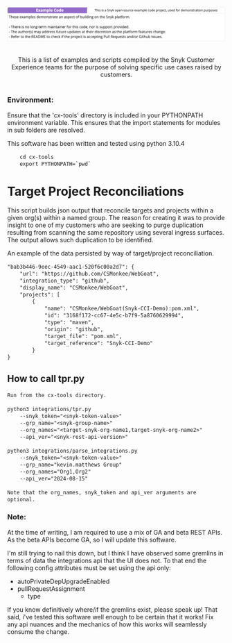![snyk-oss-category](https://github.com/snyk-labs/oss-images/blob/main/oss-example.jpg)

<br/>
<div align="center">
This is a list of examples and scripts compiled by the Snyk Customer Experience teams for the purpose of solving specific use cases raised by customers.
</div>
<br/>

### Environment:
Ensure that the 'cx-tools' directory is included in your PYTHONPATH environment variable. This ensures that the import 
statements for modules in sub folders are resolved. 

This software has been written and tested using python 3.10.4

````
    cd cx-tools
    export PYTHONPATH=`pwd`
````

# Target Project Reconciliations
This script builds json output that reconcile targets and projects within a given org(s) within a named group.
The reason for creating it was to provide insight to one of my customers who are seeking to purge duplication resulting 
from scanning the same repository using several ingress surfaces. The output allows such duplication to be identified.

An example of the data persisted by way of target/project reconciliation.
```
"bab3b446-9eec-4549-aac1-520f6c00a2d7": {
    "url": "https://github.com/CSMonkee/WebGoat",
    "integration_type": "github",
    "display_name": "CSMonkee/WebGoat",
    "projects": [
        {
            "name": "CSMonkee/WebGoat(Snyk-CCI-Demo):pom.xml",
            "id": "3168f172-cc67-4e5c-b7f9-5a8760629994",
            "type": "maven",
            "origin": "github",
            "target_file": "pom.xml",
            "target_reference": "Snyk-CCI-Demo"
        }
}
```

## How to call tpr.py
````
Run from the cx-tools directory.

python3 integrations/tpr.py
    --snyk_token="<snyk-token-value>" 
    --grp_name="<snyk-group-name>"
    --org_names="<target-snyk-org-name1,target-snyk-org-name2>" 
    --api_ver="<snyk-rest-api-version>"

python3 integrations/parse_integrations.py
    --snyk_token="<snyk-token-value>" 
    --grp_name="kevin.matthews Group"
    --org_names="Org1,Org2" 
    --api_ver="2024-08-15"

Note that the org_names, snyk_token and api_ver arguments are optional.
````


### Note:
At the time of writing, I am required to use a mix of GA and beta REST APIs. As the beta APIs become GA, so I will 
update this software.

I'm still trying to nail this down, but I think I have observed some gremlins in terms of data the integrations api 
that the UI does not. To that end the following config attributes must be set using the api only:

- autoPrivateDepUpgradeEnabled
- pullRequestAssignment
  - type

If you know definitively where/if the gremlins exist, please speak up! That said, i've tested this software well enough 
to be certain that it works! Fix any api nuances and the mechanics of how this works will seamlessly consume the change.